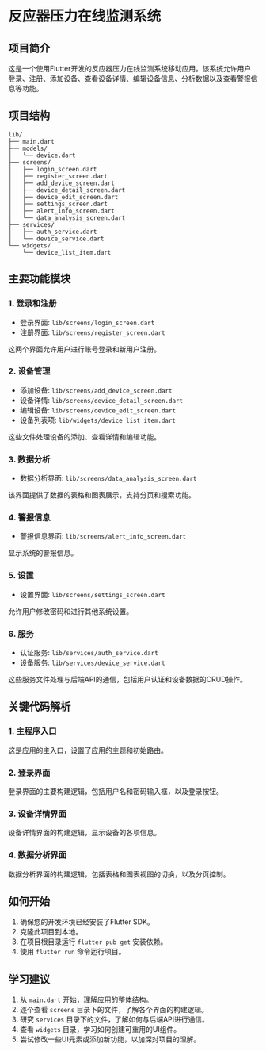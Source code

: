 # 反应器压力在线监测系统

## 项目简介

这是一个使用Flutter开发的反应器压力在线监测系统移动应用。该系统允许用户登录、注册、添加设备、查看设备详情、编辑设备信息、分析数据以及查看警报信息等功能。

## 项目结构

```
lib/
├── main.dart
├── models/
│   └── device.dart
├── screens/
│   ├── login_screen.dart
│   ├── register_screen.dart
│   ├── add_device_screen.dart
│   ├── device_detail_screen.dart
│   ├── device_edit_screen.dart
│   ├── settings_screen.dart
│   ├── alert_info_screen.dart
│   └── data_analysis_screen.dart
├── services/
│   ├── auth_service.dart
│   └── device_service.dart
└── widgets/
    └── device_list_item.dart
```

## 主要功能模块

### 1. 登录和注册

- 登录界面: `lib/screens/login_screen.dart`
- 注册界面: `lib/screens/register_screen.dart`

这两个界面允许用户进行账号登录和新用户注册。

### 2. 设备管理

- 添加设备: `lib/screens/add_device_screen.dart`
- 设备详情: `lib/screens/device_detail_screen.dart`
- 编辑设备: `lib/screens/device_edit_screen.dart`
- 设备列表项: `lib/widgets/device_list_item.dart`

这些文件处理设备的添加、查看详情和编辑功能。

### 3. 数据分析

- 数据分析界面: `lib/screens/data_analysis_screen.dart`

该界面提供了数据的表格和图表展示，支持分页和搜索功能。

### 4. 警报信息

- 警报信息界面: `lib/screens/alert_info_screen.dart`

显示系统的警报信息。

### 5. 设置

- 设置界面: `lib/screens/settings_screen.dart`

允许用户修改密码和进行其他系统设置。

### 6. 服务

- 认证服务: `lib/services/auth_service.dart`
- 设备服务: `lib/services/device_service.dart`

这些服务文件处理与后端API的通信，包括用户认证和设备数据的CRUD操作。

## 关键代码解析

### 1. 主程序入口


这是应用的主入口，设置了应用的主题和初始路由。

### 2. 登录界面


登录界面的主要构建逻辑，包括用户名和密码输入框，以及登录按钮。

### 3. 设备详情界面


设备详情界面的构建逻辑，显示设备的各项信息。

### 4. 数据分析界面


数据分析界面的构建逻辑，包括表格和图表视图的切换，以及分页控制。

## 如何开始

1. 确保您的开发环境已经安装了Flutter SDK。
2. 克隆此项目到本地。
3. 在项目根目录运行 `flutter pub get` 安装依赖。
4. 使用 `flutter run` 命令运行项目。

## 学习建议

1. 从 `main.dart` 开始，理解应用的整体结构。
2. 逐个查看 `screens` 目录下的文件，了解各个界面的构建逻辑。
3. 研究 `services` 目录下的文件，了解如何与后端API进行通信。
4. 查看 `widgets` 目录，学习如何创建可重用的UI组件。
5. 尝试修改一些UI元素或添加新功能，以加深对项目的理解。